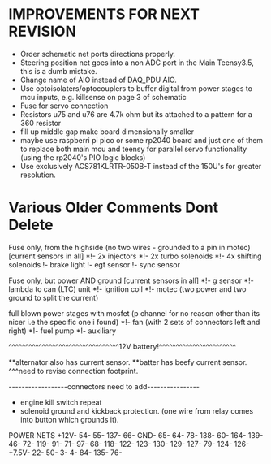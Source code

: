 # IMPROVEMENTS FOR NEXT REVISION

- Order schematic net ports directions properly.  
- Steering position net goes into a non ADC port in the Main Teensy3.5, this is a dumb mistake.
- Change name of AIO instead of DAQ_PDU AIO.
- Use optoisolaters/optocouplers to buffer digital from power stages to mcu inputs, e.g. killsense on page 3 of schematic
- Fuse for servo connection
- Resistors u75 and u76 are 4.7k ohm but its attached to a pattern for a 360 resistor
- fill up middle gap make board dimensionally smaller
- maybe use raspberri pi pico or some rp2040 board and just one of them to replace both main mcu and teensy for parallel servo functionality (using the rp2040's PIO logic blocks)
- Use exclusively ACS781KLRTR-050B-T instead of the 150U's for greater resolution. 

# Various Older Comments Dont Delete
Fuse only, from the highside (no two wires - grounded to a pin in motec) [current sensors in all]
	*!- 2x injectors
	*!- 2x turbo solenoids
	*!- 4x shifting solenoids
	!- brake light
	!- egt sensor
	!- sync sensor

Fuse only, but power AND ground [current sensors in all]
	*!- g sensor
	*!- lambda to can (LTC) unit
	*!- ignition coil 
	*!- motec (two power and two ground to split the current)

full blown power stages with mosfet (p channel for no reason other than its nicer i.e the specific one i found)
	*!- fan (with 2 sets of connectors left and right)
	*!- fuel pump
	*!- auxiliary 


^^^^^^^^^^^^^^^^^^^^^^^^^^^^^^^^^12V battery!^^^^^^^^^^^^^^^^^^^^^^^

**alternator also has current sensor.
**batter has beefy current sensor. 
^^^need to revise connection footprint.



------------------connectors need to add----------------
- engine kill switch repeat
- solenoid ground and kickback protection. (one wire from relay comes into button which grounds it). 


POWER NETS
+12V-
54-
55-
137-
66-
GND-
65-
64-
78-
138-
60-
164-
139-
46-
72-
119-
91-
71-
97-
68-
118-
122-
123-
130-
129-
127-
79-
124-
126-
+7.5V-
22-
50-
3-
4-
84-
135-
76-

















